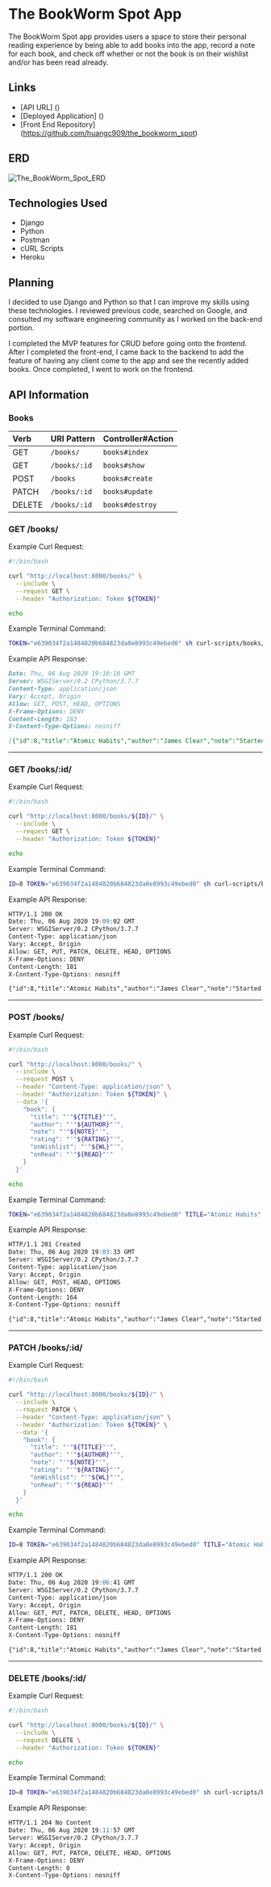 # The BookWorm Spot App
The BookWorm Spot app provides users a space to store their personal reading experience by being able to add books into the app, record a note for each book, and check off whether or not the book is on their wishlist and/or has been read already.

## Links
- [API URL] ()
- [Deployed Application] ()
- [Front End Repository] (https://github.com/huangc909/the_bookworm_spot)

## ERD
![The_BookWorm_Spot_ERD](https://media.git.generalassemb.ly/user/28180/files/b339ba00-d703-11ea-8aa4-21365d86c34a)

## Technologies Used
- Django
- Python
- Postman
- cURL Scripts
- Heroku

## Planning
I decided to use Django and Python so that I can improve my skills using these technologies. I reviewed previous code, searched on Google, and consulted my software engineering community as I worked on the back-end portion.

I completed the MVP features for CRUD before going onto the frontend. After I completed the front-end, I came back to the backend to add the feature of having any client come to the app and see the recently added books. Once completed, I went to work on the frontend.

## API Information
### Books
| Verb   | URI Pattern  | Controller#Action  |
|:-------|:-------------|:-------------------|
| GET    | `/books/`     | `books#index`  |
| GET    | `/books/:id` | `books#show`   |
| POST   | `/books`     | `books#create` |
| PATCH  | `/books/:id` | `books#update` |
| DELETE | `/books/:id` | `books#destroy` |


### GET /books/
Example Curl Request:
```sh
#!/bin/bash

curl "http://localhost:8000/books/" \
  --include \
  --request GET \
  --header "Authorization: Token ${TOKEN}"

echo

```

Example Terminal Command:
```sh
TOKEN="e639034f2a1484820b684823da0e8993c49ebed0" sh curl-scripts/books/index.sh
```

Example API Response:
```md
Date: Thu, 06 Aug 2020 19:10:10 GMT
Server: WSGIServer/0.2 CPython/3.7.7
Content-Type: application/json
Vary: Accept, Origin
Allow: GET, POST, HEAD, OPTIONS
X-Frame-Options: DENY
Content-Length: 183
X-Content-Type-Options: nosniff

[{"id":8,"title":"Atomic Habits","author":"James Clear","note":"Started reading a few chapters","rating":"So far it's pretty interesting","onWishlist":false,"onRead":false,"owner":2}]
```

---
### GET /books/:id/
Example Curl Request:
```sh
#!/bin/bash

curl "http://localhost:8000/books/${ID}/" \
  --include \
  --request GET \
  --header "Authorization: Token ${TOKEN}"

echo
```

Example Terminal Command:
```sh
ID=8 TOKEN="e639034f2a1484820b684823da0e8993c49ebed0" sh curl-scripts/books/show.sh
```

Example API Response:
```md
HTTP/1.1 200 OK
Date: Thu, 06 Aug 2020 19:09:02 GMT
Server: WSGIServer/0.2 CPython/3.7.7
Content-Type: application/json
Vary: Accept, Origin
Allow: GET, PUT, PATCH, DELETE, HEAD, OPTIONS
X-Frame-Options: DENY
Content-Length: 181
X-Content-Type-Options: nosniff

{"id":8,"title":"Atomic Habits","author":"James Clear","note":"Started reading a few chapters","rating":"So far it's pretty interesting","onWishlist":false,"onRead":false,"owner":2}
```

---
### POST /books/
Example Curl Request:

```sh
#!/bin/bash

curl "http://localhost:8000/books/" \
  --include \
  --request POST \
  --header "Content-Type: application/json" \
  --header "Authorization: Token ${TOKEN}" \
  --data '{
    "book": {
      "title": "'"${TITLE}"'",
      "author": "'"${AUTHOR}"'",
      "note": "'"${NOTE}"'",
      "rating": "'"${RATING}"'",
      "onWishlist": "'"${WL}"'",
      "onRead": "'"${READ}"'"
    }
  }'

echo
```

Example Terminal Command:
```sh
TOKEN="e639034f2a1484820b684823da0e8993c49ebed0" TITLE="Atomic Habits" AUTHOR="James Clear" NOTE="Started reading a few chapters" RATING="Still pending" WL=false READ=false sh curl-scripts/books/create.sh
```

Example API Response:
```md
HTTP/1.1 201 Created
Date: Thu, 06 Aug 2020 19:03:33 GMT
Server: WSGIServer/0.2 CPython/3.7.7
Content-Type: application/json
Vary: Accept, Origin
Allow: GET, POST, HEAD, OPTIONS
X-Frame-Options: DENY
Content-Length: 164
X-Content-Type-Options: nosniff

{"id":8,"title":"Atomic Habits","author":"James Clear","note":"Started reading a few chapters","rating":"Still pending","onWishlist":false,"onRead":false,"owner":2}
```

---
### PATCH /books/:id/
Example Curl Request:
```sh
#!/bin/bash

curl "http://localhost:8000/books/${ID}/" \
  --include \
  --request PATCH \
  --header "Content-Type: application/json" \
  --header "Authorization: Token ${TOKEN}" \
  --data '{
    "book": {
      "title": "'"${TITLE}"'",
      "author": "'"${AUTHOR}"'",
      "note": "'"${NOTE}"'",
      "rating": "'"${RATING}"'",
      "onWishlist": "'"${WL}"'",
      "onRead": "'"${READ}"'"
    }
  }'

echo
```

Example Terminal Command:
```sh
ID=8 TOKEN="e639034f2a1484820b684823da0e8993c49ebed0" TITLE="Atomic Habits" AUTHOR="James Clear" NOTE="Started reading a few chapters" RATING="So far it's pretty interesting" WL=false READ=false sh curl-scripts/books/update.sh
```

Example API Response:
```md
HTTP/1.1 200 OK
Date: Thu, 06 Aug 2020 19:06:41 GMT
Server: WSGIServer/0.2 CPython/3.7.7
Content-Type: application/json
Vary: Accept, Origin
Allow: GET, PUT, PATCH, DELETE, HEAD, OPTIONS
X-Frame-Options: DENY
Content-Length: 181
X-Content-Type-Options: nosniff

{"id":8,"title":"Atomic Habits","author":"James Clear","note":"Started reading a few chapters","rating":"So far it's pretty interesting","onWishlist":false,"onRead":false,"owner":2}
```

---
### DELETE /books/:id/
Example Curl Request:
```sh
#!/bin/bash

curl "http://localhost:8000/books/${ID}/" \
  --include \
  --request DELETE \
  --header "Authorization: Token ${TOKEN}"

echo
```

Example Terminal Command:
```sh
ID=8 TOKEN="e639034f2a1484820b684823da0e8993c49ebed0" sh curl-scripts/books/delete.sh
```

Example API Response:
```md
HTTP/1.1 204 No Content
Date: Thu, 06 Aug 2020 19:11:57 GMT
Server: WSGIServer/0.2 CPython/3.7.7
Vary: Accept, Origin
Allow: GET, PUT, PATCH, DELETE, HEAD, OPTIONS
X-Frame-Options: DENY
Content-Length: 0
X-Content-Type-Options: nosniff
```
